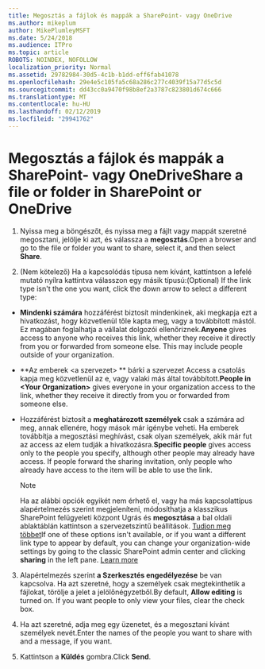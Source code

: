 ```yaml
---
title: Megosztás a fájlok és mappák a SharePoint- vagy OneDrive
ms.author: mikeplum
author: MikePlumleyMSFT
ms.date: 5/24/2018
ms.audience: ITPro
ms.topic: article
ROBOTS: NOINDEX, NOFOLLOW
localization_priority: Normal
ms.assetid: 29782984-30d5-4c1b-b1dd-eff6fab41078
ms.openlocfilehash: 29e4e5c105fa5c68a286c277c4039f15a77d5c5d
ms.sourcegitcommit: dd43cc0a9470f98b8ef2a3787c823801d674c666
ms.translationtype: MT
ms.contentlocale: hu-HU
ms.lasthandoff: 02/12/2019
ms.locfileid: "29941762"
---
```

# <a name="share-a-file-or-folder-in-sharepoint-or-onedrive"></a><span data-ttu-id="47cbc-102">Megosztás a fájlok és mappák a SharePoint- vagy OneDrive</span><span class="sxs-lookup"><span data-stu-id="47cbc-102">Share a file or folder in SharePoint or OneDrive</span></span>

1. <span data-ttu-id="47cbc-103">Nyissa meg a böngészőt, és nyissa meg a fájlt vagy mappát szeretné megosztani, jelölje ki azt, és válassza a **megosztás**.</span><span class="sxs-lookup"><span data-stu-id="47cbc-103">Open a browser and go to the file or folder you want to share, select it, and then select **Share**.</span></span> 
    
2. <span data-ttu-id="47cbc-104">(Nem kötelező) Ha a kapcsolódás típusa nem kívánt, kattintson a lefelé mutató nyílra kattintva válasszon egy másik típusú:</span><span class="sxs-lookup"><span data-stu-id="47cbc-104">(Optional) If the link type isn't the one you want, click the down arrow to select a different type:</span></span>
    
  - <span data-ttu-id="47cbc-p101">**Mindenki számára** hozzáférést biztosít mindenkinek, aki megkapja ezt a hivatkozást, hogy közvetlenül tőle kapta meg, vagy a továbbított mástól. Ez magában foglalhatja a vállalat dolgozói ellenőriznek.</span><span class="sxs-lookup"><span data-stu-id="47cbc-p101">**Anyone** gives access to anyone who receives this link, whether they receive it directly from you or forwarded from someone else. This may include people outside of your organization.</span></span> 
    
  - <span data-ttu-id="47cbc-107">\*\*Az emberek \<a szervezet\> \*\* bárki a szervezet Access a csatolás kapja meg közvetlenül az e, vagy valaki más által továbbított.</span><span class="sxs-lookup"><span data-stu-id="47cbc-107">**People in \<Your Organization\>** gives everyone in your organization access to the link, whether they receive it directly from you or forwarded from someone else.</span></span> 
    
  - <span data-ttu-id="47cbc-p102">Hozzáférést biztosít a **meghatározott személyek** csak a számára ad meg, annak ellenére, hogy mások már igénybe veheti. Ha emberek továbbítja a megosztási meghívást, csak olyan személyek, akik már fut az access az elem tudják a hivatkozásra.</span><span class="sxs-lookup"><span data-stu-id="47cbc-p102">**Specific people** gives access only to the people you specify, although other people may already have access. If people forward the sharing invitation, only people who already have access to the item will be able to use the link.</span></span> 
    
    > [!NOTE]
    > <span data-ttu-id="47cbc-p103">Ha az alábbi opciók egyikét nem érhető el, vagy ha más kapcsolattípus alapértelmezés szerint megjeleníteni, módosíthatja a klasszikus SharePoint felügyeleti központ Ugrás és **megosztása** a bal oldali ablaktáblán kattintson a szervezetszintű beállítások. [Tudjon meg többet](https://go.microsoft.com/fwlink/?linkid=866426)</span><span class="sxs-lookup"><span data-stu-id="47cbc-p103">If one of these options isn't available, or if you want a different link type to appear by default, you can change your organization-wide settings by going to the classic SharePoint admin center and clicking **sharing** in the left pane. [Learn more](https://go.microsoft.com/fwlink/?linkid=866426)</span></span>
  
3. <span data-ttu-id="47cbc-p104">Alapértelmezés szerint **a Szerkesztés engedélyezése** be van kapcsolva. Ha azt szeretné, hogy a személyek csak megtekinthetik a fájlokat, törölje a jelet a jelölőnégyzetből.</span><span class="sxs-lookup"><span data-stu-id="47cbc-p104">By default, **Allow editing** is turned on. If you want people to only view your files, clear the check box.</span></span> 
    
4. <span data-ttu-id="47cbc-114">Ha azt szeretné, adja meg egy üzenetet, és a megosztani kívánt személyek nevét.</span><span class="sxs-lookup"><span data-stu-id="47cbc-114">Enter the names of the people you want to share with and a message, if you want.</span></span>
    
5. <span data-ttu-id="47cbc-115">Kattintson a **Küldés** gombra.</span><span class="sxs-lookup"><span data-stu-id="47cbc-115">Click **Send**.</span></span> 
    

